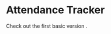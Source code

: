 # Attendance Tracker

Check out the first basic version [](https://balakalki.github.io/Attendance_Tracker/).
